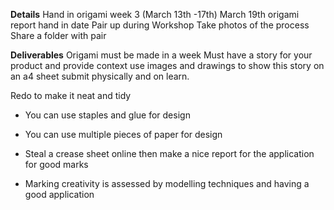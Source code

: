 **Details**
Hand in origami week 3 (March 13th -17th)
March 19th origami report hand in date
Pair up during Workshop
Take photos of the process
Share a folder with pair

**Deliverables**
Origami must be made in a week
Must have a story for your product and provide context use images and
drawings to show this story on an a4 sheet submit physically and on learn.

Redo to make it neat and tidy 

- You can use staples and glue for design
- You can use multiple pieces of paper for design
- Steal a crease sheet online then make a nice report for the application for good marks

- Marking creativity is assessed by modelling techniques and having a good application